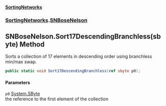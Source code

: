 #### [SortingNetworks](index.md 'index')
### [SortingNetworks](SortingNetworks.md 'SortingNetworks').[SNBoseNelson](SortingNetworks_SNBoseNelson.md 'SortingNetworks.SNBoseNelson')
## SNBoseNelson.Sort17DescendingBranchless(sbyte) Method
Sorts a collection of 17 elements in descending order using branchless min/max swap.  
```csharp
public static void Sort17DescendingBranchless(ref sbyte p0);
```
#### Parameters
<a name='SortingNetworks_SNBoseNelson_Sort17DescendingBranchless(sbyte)_p0'></a>
`p0` [System.SByte](https://docs.microsoft.com/en-us/dotnet/api/System.SByte 'System.SByte')  
the reference to the first element of the collection
  
